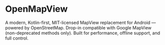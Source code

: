 # OpenMapView
A modern, Kotlin-first, MIT-licensed MapView replacement for Android — powered by OpenStreetMap. Drop-in compatible with Google MapView (non-deprecated methods only). Built for performance, offline support, and full control.
